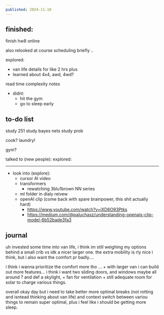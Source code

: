 ```yaml
---
published: 2024-11-10
---
```

## finished:

finish hw8 online

also relooked at course scheduling briefly ..

explored:
- van life details for like 2 hrs plus
- learned about 4x4, awd, 4wd?

read time complexity notes 

- didnt:
	- hit the gym
	- go to sleep early
## to-do list

study 251
study bayes nets
study prob

cook?
laundry!

gym? 

talked to (new people): 
explored: 

---

- look into (explore):
	- cursor AI video
	- transformers
		- rewatching 3blu1brown NN series
	- ml folder in dialy reivew
	- openAI clip (come back with spare brainpower, this shit actually hard)
		- https://www.youtube.com/watch?v=jXD6O93Ptks
		- https://medium.com/@paluchasz/understanding-openais-clip-model-6b52bade3fa3
## journal

uh invested some time into van life, i think im still weighing my options behind a small crib vs idk a nicer larger one. the extra mobility is rly nice i think, but i also want the comfort pr badly....

i think i wanna prioritize the comfort more tho ... + with larger van i can build out more features... i think i want two sliding doors, and windows maybe all around ? and def a skylight, + fan for ventilation + still adequate room for solar to charge various things.

overall okay day but i need to take better more optimal breaks (not rotting and isntead thinking about van life) and context switch between variou things to remain super optimal, plus i feel like i should be getting more sleep.
